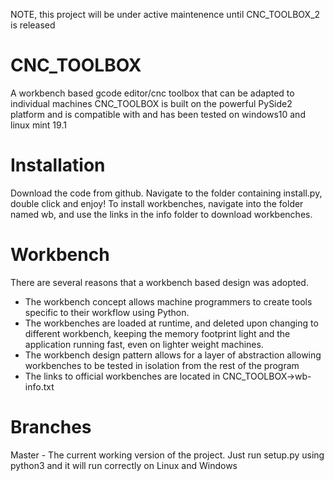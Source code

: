 NOTE, this project will be under active maintenence until CNC_TOOLBOX_2 is released

# CNC_TOOLBOX
 A workbench based gcode editor/cnc toolbox that can be adapted to individual machines
 CNC_TOOLBOX is built on the powerful PySide2 platform and is compatible with and has been 
 tested on windows10 and linux mint 19.1
 
# Installation
 Download the code from github. Navigate to the folder containing install.py, double click and enjoy!
 To install workbenches, navigate into the folder named wb, and use the links in the info folder to download
 workbenches.

# Workbench
 There are several reasons that a workbench based design was adopted.
  - The workbench concept allows machine programmers to create tools specific to their workflow using Python.
  - The workbenches are loaded at runtime, and deleted upon changing to different workbench, keeping the memory footprint light and 
    the application running fast, even on lighter weight machines.
  - The workbench design pattern allows for a layer of abstraction allowing workbenches to be tested in isolation from the 
    rest of the program
  - The links to official workbenches are located in CNC_TOOLBOX->wb-info.txt 

# Branches
 Master - The current working version of the project. Just run setup.py using python3 and it will run correctly on Linux and  Windows

